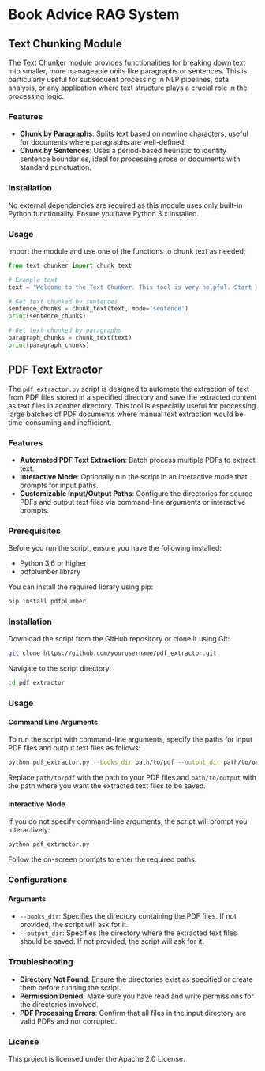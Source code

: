 # Book Advice RAG System


## Text Chunking Module

The Text Chunker module provides functionalities for breaking down text into smaller, more manageable units like paragraphs or sentences. This is particularly useful for subsequent processing in NLP pipelines, data analysis, or any application where text structure plays a crucial role in the processing logic.

### Features

- **Chunk by Paragraphs**: Splits text based on newline characters, useful for documents where paragraphs are well-defined.
- **Chunk by Sentences**: Uses a period-based heuristic to identify sentence boundaries, ideal for processing prose or documents with standard punctuation.

### Installation

No external dependencies are required as this module uses only built-in Python functionality. Ensure you have Python 3.x installed.

### Usage

Import the module and use one of the functions to chunk text as needed:

```python
from text_chunker import chunk_text

# Example text
text = "Welcome to the Text Chunker. This tool is very helpful. Start using it today.\nNew paragraph starts here."

# Get text chunked by sentences
sentence_chunks = chunk_text(text, mode='sentence')
print(sentence_chunks)

# Get text chunked by paragraphs
paragraph_chunks = chunk_text(text)
print(paragraph_chunks)
```


## PDF Text Extractor

The `pdf_extractor.py` script is designed to automate the extraction of text from PDF files stored in a specified directory and save the extracted content as text files in another directory. This tool is especially useful for processing large batches of PDF documents where manual text extraction would be time-consuming and inefficient.

### Features

- **Automated PDF Text Extraction**: Batch process multiple PDFs to extract text.
- **Interactive Mode**: Optionally run the script in an interactive mode that prompts for input paths.
- **Customizable Input/Output Paths**: Configure the directories for source PDFs and output text files via command-line arguments or interactive prompts.

### Prerequisites

Before you run the script, ensure you have the following installed:

- Python 3.6 or higher
- pdfplumber library

You can install the required library using pip:

```bash
pip install pdfplumber
```

### Installation

Download the script from the GitHub repository or clone it using Git:

```bash
git clone https://github.com/yourusername/pdf_extractor.git
```

Navigate to the script directory:

```bash
cd pdf_extractor
```

### Usage

#### Command Line Arguments

To run the script with command-line arguments, specify the paths for input PDF files and output text files as follows:

```bash
python pdf_extractor.py --books_dir path/to/pdf --output_dir path/to/output
```

Replace `path/to/pdf` with the path to your PDF files and `path/to/output` with the path where you want the extracted text files to be saved.

#### Interactive Mode

If you do not specify command-line arguments, the script will prompt you interactively:

```bash
python pdf_extractor.py
```

Follow the on-screen prompts to enter the required paths.

### Configurations

#### Arguments

- `--books_dir`: Specifies the directory containing the PDF files. If not provided, the script will ask for it.
- `--output_dir`: Specifies the directory where the extracted text files should be saved. If not provided, the script will ask for it.

### Troubleshooting

- **Directory Not Found**: Ensure the directories exist as specified or create them before running the script.
- **Permission Denied**: Make sure you have read and write permissions for the directories involved.
- **PDF Processing Errors**: Confirm that all files in the input directory are valid PDFs and not corrupted.


### License

This project is licensed under the Apache 2.0 License.